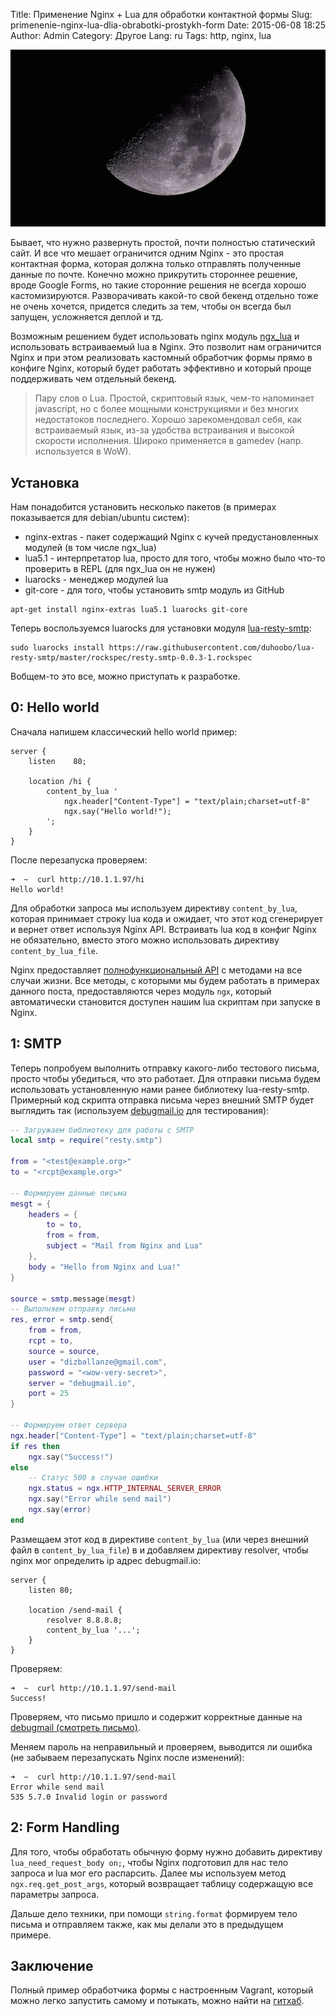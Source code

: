 Title: Применение Nginx + Lua для обработки контактной формы
Slug: primenenie-nginx-lua-dlia-obrabotki-prostykh-form
Date: 2015-06-08 18:25
Author: Admin
Category: Другое
Lang: ru
Tags: http, nginx, lua

![lua][]

Бывает, что нужно развернуть простой, почти полностью статический сайт. И все что мешает ограничится одним Nginx - это 
простая контактная форма, которая должна только отправлять полученные данные по почте. Конечно можно прикрутить стороннее 
решение, вроде Google Forms, но такие сторонние решения не всегда хорошо кастомизируются. Разворачивать какой-то свой бекенд 
отдельно тоже не очень хочется, придется следить за тем, чтобы он всегда был запущен, усложняется деплой и тд.

Возможным решением  будет использовать nginx модуль [ngx_lua](http://wiki.nginx.org/HttpLuaModule) и использовать 
встраиваемый lua в Nginx. Это позволит нам ограничится Nginx и при этом реализовать кастомный обработчик формы прямо в 
конфиге Nginx, который будет работать эффективно и который проще поддерживать чем отдельный бекенд.

> Пару слов о Lua. Простой, скриптовый язык, чем-то напоминает javascript, но с более мощными конструкциями и без многих 
недостатоков последнего. Хорошо зарекомендовал себя, как встраиваемый язык, из-за удобства встраивания и высокой скорости 
исполнения. Широко применяется в gamedev (напр. используется в WoW).

Установка
---------

Нам понадобится установить несколько пакетов (в примерах показывается для debian/ubuntu систем):

 -  nginx-extras - пакет содержащий Nginx с кучей предустановленных модулей (в том числе ngx_lua)
 -  lua5.1 - интерпретатор lua, просто для того, чтобы можно было что-то проверить в REPL (для ngx_lua он не нужен)
 -  luarocks - менеджер модулей lua
 -  git-core - для того, чтобы установить smtp модуль из GitHub

```
apt-get install nginx-extras lua5.1 luarocks git-core
```

Теперь воспользуемся luarocks для установки модуля [lua-resty-smtp](https://github.com/duhoobo/lua-resty-smtp):

```
sudo luarocks install https://raw.githubusercontent.com/duhoobo/lua-resty-smtp/master/rockspec/resty.smtp-0.0.3-1.rockspec
```

Вобщем-то это все, можно приступать к разработке.

0: Hello world
--------------

Сначала напишем классический hello world пример:

```nginx
server {
    listen    80;

    location /hi {
        content_by_lua '
            ngx.header["Content-Type"] = "text/plain;charset=utf-8"
            ngx.say("Hello world!");
        ';
    }
}
```

После перезапуска проверяем:

```
➜  ~  curl http://10.1.1.97/hi
Hello world!
```

Для обработки запроса мы используем директиву `content_by_lua`, которая принимает строку lua кода и ожидает, что этот код 
сгенерирует и вернет ответ используя Nginx API. Встраивать lua код в конфиг Nginx не обязательно, вместо этого можно использовать 
директиву `content_by_lua_file`.

Nginx предоставляет [полнофункциональный API](http://wiki.nginx.org/HttpLuaModule#Nginx_API_for_Lua) с методами на все 
случаи жизни. Все методы, с которыми мы будем работать в примерах данного поста, предоставляются через модуль `ngx`, 
который автоматически становится доступен нашим lua скриптам при запуске в Nginx.

1: SMTP
-------

Теперь попробуем выполнить отправку какого-либо тестового письма, просто чтобы убедиться, что это работает. Для отправки 
письма будем использовать установленную нами ранее библиотеку lua-resty-smtp. Примерный код скрипта отправка письма через
внешний SMTP будет выглядить так (используем [debugmail.io](https://debugmail.io/) для тестирования):

```lua
-- Загружаем библиотеку для работы с SMTP
local smtp = require("resty.smtp")

from = "<test@example.org>"
to = "<rcpt@example.org>"

-- Формируем данные письма
mesgt = {
    headers = {
        to = to,
        from = from,
        subject = "Mail from Nginx and Lua"
    },
    body = "Hello from Nginx and Lua!"
}

source = smtp.message(mesgt)
-- Выполняем отправку письма
res, error = smtp.send{
    from = from,
    rcpt = to,
    source = source,
    user = "dizballanze@gmail.com",
    password = "<wow-very-secret>",
    server = "debugmail.io",
    port = 25
}

-- Формируем ответ сервера
ngx.header["Content-Type"] = "text/plain;charset=utf-8"
if res then
    ngx.say("Success!")
else
    -- Статус 500 в случае ошибки
    ngx.status = ngx.HTTP_INTERNAL_SERVER_ERROR
    ngx.say("Error while send mail")
    ngx.say(error)
end
```

Размещаем этот код в директиве `content_by_lua` (или через внешний файл в `content_by_lua_file`) в
 и добавляем директиву resolver, чтобы nginx мог определить ip адрес debugmail.io:

```
server {
    listen 80;

    location /send-mail {
        resolver 8.8.8.8;
        content_by_lua '...';
    }
}
```

Проверяем:

```
➜  ~  curl http://10.1.1.97/send-mail
Success!
```

Проверяем, что письмо пришло и содержит корректные данные на [debugmail (смотреть письмо)](http://bit.ly/1FNrev5).

Меняем пароль на неправильный и проверяем, выводится ли ошибка (не забываем перезапускать Nginx после изменений):

```
➜  ~  curl http://10.1.1.97/send-mail
Error while send mail
535 5.7.0 Invalid login or password
```


2: Form Handling
----------------

Для того, чтобы обработать обычную форму нужно добавить директиву `lua_need_request_body on;`, чтобы 
Nginx подготовил для нас тело запроса и lua мог его распарсить. Далее мы используем метод `ngx.req.get_post_args`, который возвращает таблицу содержащую все параметры запроса.

Дальше дело техники, при помощи `string.format` формируем тело письма и отправляем также, как мы делали 
это в предыдущем примере.


Заключение
----------

Полный пример обработчика формы с настроенным Vagrant, который можно легко запустить самому и потыкать, 
можно найти на [гитхаб](https://github.com/dizballanze/nginx-lua-contact).


  [lua]: /media/2015/6/lua.jpg